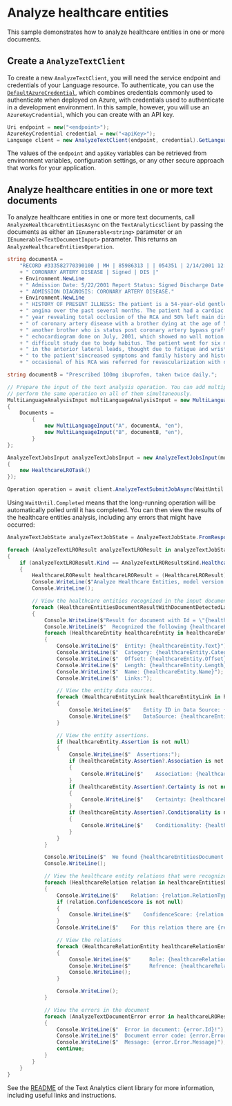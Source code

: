 # Analyze healthcare entities

This sample demonstrates how to analyze healthcare entities in one or more documents.

## Create a `AnalyzeTextClient`

To create a new `AnalyzeTextClient`, you will need the service endpoint and credentials of your Language resource. To authenticate, you can use the [`DefaultAzureCredential`][DefaultAzureCredential], which combines credentials commonly used to authenticate when deployed on Azure, with credentials used to authenticate in a development environment. In this sample, however, you will use an `AzureKeyCredential`, which you can create with an API key.

```C# Snippet:CreateAnalyzeTextClient
Uri endpoint = new("<endpoint>");
AzureKeyCredential credential = new("<apiKey>");
Language client = new AnalyzeTextClient(endpoint, credential).GetLanguageClient(apiVersion: "2023-04-01");
```

The values of the `endpoint` and `apiKey` variables can be retrieved from environment variables, configuration settings, or any other secure approach that works for your application.

## Analyze healthcare entities in one or more text documents

To analyze healthcare entities in one or more text documents, call `AnalyzeHealthcareEntitiesAsync` on the `TextAnalyticsClient` by passing the documents as either an `IEnumerable<string>` parameter or an `IEnumerable<TextDocumentInput>` parameter. This returns an `AnalyzeHealthcareEntitiesOperation`.

```C# Snippet:Sample7_AnalyzeHealthcareEntitiesConvenienceAsync_PerformOperation
string documentA =
    "RECORD #333582770390100 | MH | 85986313 | | 054351 | 2/14/2001 12:00:00 AM |"
    + " CORONARY ARTERY DISEASE | Signed | DIS |"
    + Environment.NewLine
    + " Admission Date: 5/22/2001 Report Status: Signed Discharge Date: 4/24/2001"
    + " ADMISSION DIAGNOSIS: CORONARY ARTERY DISEASE."
    + Environment.NewLine
    + " HISTORY OF PRESENT ILLNESS: The patient is a 54-year-old gentleman with a history of progressive"
    + " angina over the past several months. The patient had a cardiac catheterization in July of this"
    + " year revealing total occlusion of the RCA and 50% left main disease, with a strong family history"
    + " of coronary artery disease with a brother dying at the age of 52 from a myocardial infarction and"
    + " another brother who is status post coronary artery bypass grafting. The patient had a stress"
    + " echocardiogram done on July, 2001, which showed no wall motion abnormalities, but this was a"
    + " difficult study due to body habitus. The patient went for six minutes with minimal ST depressions"
    + " in the anterior lateral leads, thought due to fatigue and wrist pain, his anginal equivalent. Due"
    + " to the patient'sincreased symptoms and family history and history left main disease with total"
    + " occasional of his RCA was referred for revascularization with open heart surgery.";

string documentB = "Prescribed 100mg ibuprofen, taken twice daily.";

// Prepare the input of the text analysis operation. You can add multiple documents to this list and
// perform the same operation on all of them simultaneously.
MultiLanguageAnalysisInput multiLanguageAnalysisInput = new MultiLanguageAnalysisInput()
{
    Documents =
        {
            new MultiLanguageInput("A", documentA, "en"),
            new MultiLanguageInput("B", documentB, "en"),
        }
};

AnalyzeTextJobsInput analyzeTextJobsInput = new AnalyzeTextJobsInput(multiLanguageAnalysisInput, new AnalyzeTextLROTask[]
{
    new HealthcareLROTask()
});

Operation operation = await client.AnalyzeTextSubmitJobAsync(WaitUntil.Completed, analyzeTextJobsInput);
```

Using `WaitUntil.Completed` means that the long-running operation will be automatically polled until it has completed. You can then view the results of the healthcare entities analysis, including any errors that might have occurred:

```C# Snippet:Sample7_AnalyzeHealthcareEntitiesConvenienceAsync_ViewResults
AnalyzeTextJobState analyzeTextJobState = AnalyzeTextJobState.FromResponse(operation.GetRawResponse());

foreach (AnalyzeTextLROResult analyzeTextLROResult in analyzeTextJobState.Tasks.Items)
{
    if (analyzeTextLROResult.Kind == AnalyzeTextLROResultsKind.HealthcareLROResults)
    {
        HealthcareLROResult healthcareLROResult = (HealthcareLROResult)analyzeTextLROResult;
        Console.WriteLine($"Analyze Healthcare Entities, model version: \"{healthcareLROResult.Results.ModelVersion}\"");
        Console.WriteLine();

        // View the healthcare entities recognized in the input documents.
        foreach (HealthcareEntitiesDocumentResultWithDocumentDetectedLanguage healthcareEntitiesDocument in healthcareLROResult.Results.Documents)
        {
            Console.WriteLine($"Result for document with Id = \"{healthcareEntitiesDocument.Id}\":");
            Console.WriteLine($"  Recognized the following {healthcareEntitiesDocument.Entities.Count} healthcare entities:");
            foreach (HealthcareEntity healthcareEntity in healthcareEntitiesDocument.Entities)
            {
                Console.WriteLine($"  Entity: {healthcareEntity.Text}");
                Console.WriteLine($"  Category: {healthcareEntity.Category}");
                Console.WriteLine($"  Offset: {healthcareEntity.Offset}");
                Console.WriteLine($"  Length: {healthcareEntity.Length}");
                Console.WriteLine($"  Name: {healthcareEntity.Name}");
                Console.WriteLine($"  Links:");

                // View the entity data sources.
                foreach (HealthcareEntityLink healthcareEntityLink in healthcareEntity.Links)
                {
                    Console.WriteLine($"    Entity ID in Data Source: {healthcareEntityLink.Id}");
                    Console.WriteLine($"    DataSource: {healthcareEntityLink.DataSource}");
                }

                // View the entity assertions.
                if (healthcareEntity.Assertion is not null)
                {
                    Console.WriteLine($"  Assertions:");
                    if (healthcareEntity.Assertion?.Association is not null)
                    {
                        Console.WriteLine($"    Association: {healthcareEntity.Assertion?.Association}");
                    }
                    if (healthcareEntity.Assertion?.Certainty is not null)
                    {
                        Console.WriteLine($"    Certainty: {healthcareEntity.Assertion?.Certainty}");
                    }
                    if (healthcareEntity.Assertion?.Conditionality is not null)
                    {
                        Console.WriteLine($"    Conditionality: {healthcareEntity.Assertion?.Conditionality}");
                    }
                }
            }

            Console.WriteLine($"  We found {healthcareEntitiesDocument.Relations.Count} relations in the current document:");
            Console.WriteLine();

            // View the healthcare entity relations that were recognized.
            foreach (HealthcareRelation relation in healthcareEntitiesDocument.Relations)
            {
                Console.WriteLine($"    Relation: {relation.RelationType}");
                if (relation.ConfidenceScore is not null)
                {
                    Console.WriteLine($"    ConfidenceScore: {relation.ConfidenceScore}");
                }
                Console.WriteLine($"    For this relation there are {relation.Entities.Count} roles");

                // View the relations
                foreach (HealthcareRelationEntity healthcareRelationEntity in relation.Entities)
                {
                    Console.WriteLine($"      Role: {healthcareRelationEntity.Role}");
                    Console.WriteLine($"      Refrence: {healthcareRelationEntity.Ref}");
                    Console.WriteLine();
                }

                Console.WriteLine();
            }

            // View the errors in the document
            foreach (AnalyzeTextDocumentError error in healthcareLROResult.Results.Errors)
            {
                Console.WriteLine($"  Error in document: {error.Id}!");
                Console.WriteLine($"  Document error code: {error.Error.Code}");
                Console.WriteLine($"  Message: {error.Error.Message}");
                continue;
            }
        }
    }
}
```

See the [README] of the Text Analytics client library for more information, including useful links and instructions.

[DefaultAzureCredential]: https://github.com/Azure/azure-sdk-for-net/blob/main/sdk/identity/Azure.Identity/README.md
[README]: https://github.com/Azure/azure-sdk-for-net/blob/main/sdk/textanalytics/Azure.AI.TextAnalytics/README.md
